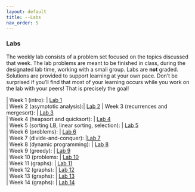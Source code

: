 ```yaml
---
layout: default 
title: --Labs 
nav_order: 5
---
```


### Labs 

The weekly lab consists of a problem set focused on the topics discussed that week. The lab problems are meant to be finished in class, during the designated lab time, working with a small group. Labs are __not__ graded. Solutions are provided to support learning at your own pace.  Don’t be surprised if you’ll find that most of your learning occurs while you work on the lab with your peers! That is precisely the goal!


| Week 1 (intro):  | [Lab 1](docs/week1-lab.pdf)  
| Week 2 (asymptotic analysis):|  [Lab 2](docs/week2-lab.pdf) 
| Week 3 (recurrences and mergesort):  | [Lab 3](docs/week3-lab.pdf)   
| Week 4 (heapsort and quicksort): |   [Lab 4](docs/week4-lab.pdf)   
| Week 5 (sorting LB, linear sorting, selection): |  [Lab 5](docs/week5-lab.pdf)   
| Week 6 (problems): |  [Lab 6](docs/week6-lab.pdf)   
| Week 7 (divide-and-conquer):   |[Lab 7](docs/week7-lab.pdf)  
| Week 8 (dynamic programming): |   [Lab 8](docs/week8-lab.pdf)   
| Week 9 (greedy): |  [Lab 9](docs/week9-lab.pdf)   
| Week 10 (problems: | [Lab 10](docs/week10-lab.pdf)  
| Week 11 (graphs):  | [Lab 11](docs/week11-lab.pdf)  
| Week 12 (graphs):  | [Lab 12](docs/week12-lab.pdf)   
| Week 13 (graphs):  | [Lab 13](docs/week14-lab.pdf)   
| Week 14 (graphs): | [Lab 14](docs/week15-lab.pdf)   

